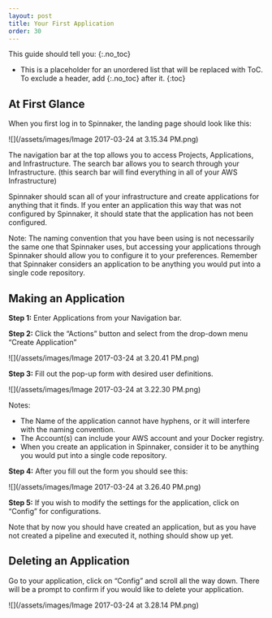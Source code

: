```yaml
---
layout: post
title: Your First Application
order: 30
---
```


This guide should tell you:
{:.no_toc}
* This is a placeholder for an unordered list that will be replaced with ToC. To exclude a header, add {:.no_toc} after it.
{:toc}


## At First Glance

When you first log in to Spinnaker, the landing page should look like this:

![](/assets/images/Image 2017-03-24 at 3.15.34 PM.png)

The navigation bar at the top allows you to access Projects, Applications, and Infrastructure.
The search bar allows you to search through your Infrastructure. 
(this search bar will find everything in all of your AWS Infrastructure) 

Spinnaker should scan all of your infrastructure and create applications for anything that it finds. 
If you enter an application this way that was not configured by Spinnaker, it should state that the application has not been configured. 

Note: The naming convention that you have been using is not necessarily the same one that Spinnaker uses, but accessing your applications through Spinnaker should allow you to configure it to your preferences.
Remember that Spinnaker considers an application to be anything you would put into a single code repository.


## Making an Application

**Step 1:** Enter Applications from your Navigation bar. 

**Step 2:** Click the “Actions” button and select from the drop-down menu “Create Application”

![](/assets/images/Image 2017-03-24 at 3.20.41 PM.png)

**Step 3:** Fill out the pop-up form with desired user definitions.

![](/assets/images/Image 2017-03-24 at 3.22.30 PM.png)

Notes: 

- The Name of the application cannot have hyphens, or it will interfere with the naming convention.
- The Account(s) can include your AWS account and your Docker registry.
- When you create an application in Spinnaker, consider it to be anything you would put into a single code repository. 

**Step 4:** After you fill out the form you should see this:

![](/assets/images/Image 2017-03-24 at 3.26.40 PM.png)

**Step 5:** If you wish to modify the settings for the application, click on “Config” for configurations.

Note that by now you should have created an application, but as you have not created a pipeline and executed it, nothing should show up yet.


## Deleting an Application

Go to your application, click on “Config” and scroll all the way down. There will be a prompt to confirm if you would like to delete your application. 

![](/assets/images/Image 2017-03-24 at 3.28.14 PM.png)
